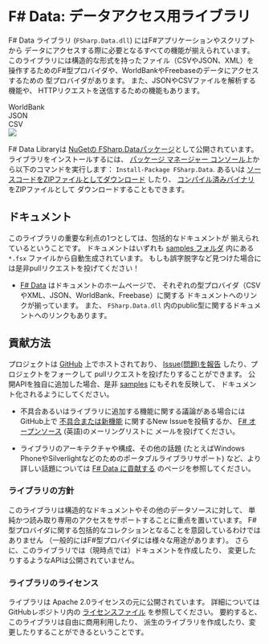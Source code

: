F# Data: データアクセス用ライブラリ
===================================

F# Data ライブラリ (`FSharp.Data.dll`) にはF#アプリケーションやスクリプトから
データにアクセスする際に必要となるすべての機能が揃えられています。
このライブラリには構造的な形式を持ったファイル（CSVやJSON、XML）を
操作するためのF#型プロバイダや、WorldBankやFreebaseのデータにアクセスするための
型プロバイダがあります。
また、JSONやCSVファイルを解析する機能や、
HTTPリクエストを送信するための機能もあります。

<div class="container-fluid" style="margin:15px 0px 15px 0px;">
    <div class="row-fluid">
        <div class="span1"></div>
        <div class="span10" id="anim-holder">
            <div id="wbtn" style="right:10px">WorldBank</div>
            <div id="jbtn" style="right:110px">JSON</div>
            <div id="cbtn" style="right:210px">CSV</div>
            <a id="lnk" href="../images/start.png"><img id="anim" src="../images/start.png" /></a>
        </div>
        <div class="span1"></div>
    </div> 
</div>
<script type="text/javascript">
$(function(){
  var wi = new Image();
  var ji = new Image();
  var ci = new Image();
  wi.src ='../images/wb.gif';
  ji.src ='../images/json.gif';
  ci.src ='../images/csv.gif';
  $('#wbtn').click(function(){ $('#anim').attr('src',wi.src); $('#lnk').attr('href',wi.src); });
  $('#jbtn').click(function(){ $('#anim').attr('src',ji.src); $('#lnk').attr('href',ji.src); });
  $('#cbtn').click(function(){ $('#anim').attr('src',ci.src); $('#lnk').attr('href',ci.src); });
});</script>

F# Data Libraryは <a href="https://nuget.org/packages/FSharp.Data">NuGetの
FSharp.Dataパッケージ</a>として公開されています。
ライブラリをインストールするには、
<a href="http://docs.nuget.org/docs/start-here/using-the-package-manager-console">
パッケージ マネージャー コンソール</a>上から以下のコマンドを実行します：
`Install-Package FSharp.Data`.
あるいは [ソースコードをZIPファイルとしてダウンロード][source] したり、
[コンパイル済みバイナリ][compiled] をZIPファイルとして
ダウンロードすることもできます。

ドキュメント
------------

このライブラリの重要な利点の1つとしては、包括的なドキュメントが
揃えられているということです。
ドキュメントはいずれも [samples フォルダ][samples] 内にある `*.fsx`
ファイルから自動生成されています。
もしも誤字脱字など見つけた場合には是非pullリクエストを投げてください！

 * [F# Data](fsharpdata.html) はドキュメントのホームページで、
   それぞれの型プロバイダ（CSVやXML、JSON、WorldBank、Freebase）に関する
   ドキュメントへのリンクが揃っています。
   また、 `FSharp.Data.dll` 内のpublic型に関するドキュメントへのリンクもあります。

貢献方法
------------

プロジェクトは [GitHub][gh] 上でホストされており、
[Issue(問題)を報告][issues] したり、プロジェクトをフォークして
pullリクエストを投げたりすることができます。
公開APIを独自に追加した場合、是非 [samples][samples] にもそれを反映して、
ドキュメント化されるようにしてください。

 * 不具合あるいはライブラリに追加する機能に関する議論がある場合には
   GitHub上で [不具合または新機能][issues] に関するNew Issueを投稿するか、
   [F# オープンソース][fsharp-oss] (英語)のメーリングリストに
   メールを投げてください。

 * ライブラリのアーキテクチャや構成、その他の話題
   (たとえばWindows PhoneやSilverlightなどのためのポータブルライブラリサポート)
   など、より詳しい話題については [F# Data に貢献する](contributing.html)
   のページを参照してください。

### ライブラリの方針

このライブラリは構造的なドキュメントやその他のデータソースに対して、
単純かつ読み取り専用のアクセスをサポートすることに重点を置いています。
F#型プロバイダに関する包括的なコレクションとなることを意図しているわけではありません
（一般的にはF#型プロバイダには様々な用途があります）。
さらに、このライブラリでは（現時点では）ドキュメントを作成したり、
変更したりするようなAPIは公開されていません。

### ライブラリのライセンス

ライブラリは Apache 2.0ライセンスの元に公開されています。
詳細についてはGitHubレポジトリ内の [ライセンスファイル][license] を参照してください。
要約すると、このライブラリは自由に商用利用したり、
派生のライブラリを作成したり、変更したりすることができるということです。



  [source]: https://github.com/fsharp/FSharp.Data/zipball/master
  [compiled]: https://github.com/fsharp/FSharp.Data/zipball/release
  [samples]: https://github.com/fsharp/FSharp.Data/tree/master/samples
  [gh]: https://github.com/fsharp/FSharp.Data
  [issues]: https://github.com/fsharp/FSharp.Data/issues
  [license]: https://github.com/fsharp/FSharp.Data/blob/master/LICENSE.md
  [fsharp-oss]: http://groups.google.com/group/fsharp-opensource
